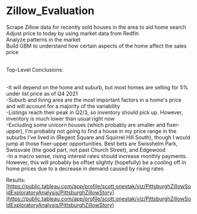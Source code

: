 # Zillow_Evaluation
Scrape Zillow data for recently sold houses in the area to aid home search <br/>
Adjust price to today by using market data from Redfin <br/>
Analyze patterns in the market <br/>
Build GBM to understand how certain aspects of the home affect the sales price <br/><br/>



Top-Level Conclusions:<br/><br/>

-It will depend on the home and suburb, but most homes are selling for 5% under list price as of Q4 2021 <br/>
-Suburb and living area are the most important factors in a home's price and will account for a majority of the variability <br/>
-Listings reach their peak in Q2/3, so inventory should pick up.  However, inventory is much lower than usual right now <br/>
-Excluding some unicorn houses (which probably are smaller and fixer-upper), I'm probably not going to find a house in my price range in the suburbs I've lived in (Regent Square and Squirrel Hill South), though I would jump at those fixer-upper opportunities.  Best bets are Swisshelm Park, Swissvale (the good part, not past Church Street), and Edgewood <br/>
-In a macro sense, rising interest rates should increase monthly payments.  However, this will probably be offset slightly (hopefully) be a cooling off in home prices due to a decrease in demand caused by rising rates<br/>

Results: [https://public.tableau.com/app/profile/scott.onestak/viz/PittsburghZillowSoldExploratoryAnalysis/PittsburghZillowStory](https://public.tableau.com/app/profile/scott.onestak/viz/PittsburghZillowSoldExploratoryAnalysis/PittsburghZillowStory)
